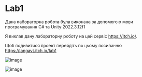 # Lab1

Дана лабораторна робота була виконана за допомогою мови програмування C# та Unity 2022.3.12f1



Я виклав дану лабораторну роботу на цей сервіс https://itch.io/. 

Щоб подивитися проект перейдіть по цьому посиланню https://langavt.itch.io/lab1

![image](https://github.com/Vlad-vt/PA1/assets/65038865/5aa5fc87-6c2a-44cf-ac02-30e913380b0c)

![image](https://github.com/Vlad-vt/PA1/assets/65038865/fc8407a3-30e4-42ad-becd-9276440e22a1)
